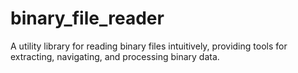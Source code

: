 # binary_file_reader
A utility library for reading binary files intuitively, providing tools for extracting, navigating, and processing binary data.